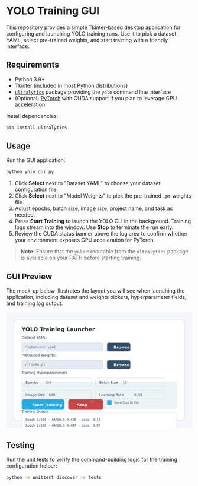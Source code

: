 # YOLO Training GUI

This repository provides a simple Tkinter-based desktop application for
configuring and launching YOLO training runs. Use it to pick a dataset YAML,
select pre-trained weights, and start training with a friendly interface.

## Requirements

- Python 3.9+
- Tkinter (included in most Python distributions)
- [`ultralytics`](https://pypi.org/project/ultralytics/) package providing the
  `yolo` command line interface
- (Optional) [PyTorch](https://pytorch.org/get-started/locally/) with CUDA
  support if you plan to leverage GPU acceleration

Install dependencies:

```bash
pip install ultralytics
```

## Usage

Run the GUI application:

```bash
python yolo_gui.py
```

1. Click **Select** next to "Dataset YAML" to choose your dataset configuration
   file.
2. Click **Select** next to "Model Weights" to pick the pre-trained `.pt`
   weights file.
3. Adjust epochs, batch size, image size, project name, and task as needed.
4. Press **Start Training** to launch the YOLO CLI in the background. Training
   logs stream into the window. Use **Stop** to terminate the run early.
5. Review the CUDA status banner above the log area to confirm whether your
   environment exposes GPU acceleration for PyTorch.

> **Note:** Ensure that the `yolo` executable from the `ultralytics` package is
> available on your PATH before starting training.

## GUI Preview

The mock-up below illustrates the layout you will see when launching the
application, including dataset and weights pickers, hyperparameter fields, and
training log output.

![YOLO GUI mock-up](assets/yolo_gui_mockup.svg)

## Testing

Run the unit tests to verify the command-building logic for the training
configuration helper:

```bash
python -m unittest discover -s tests
```
